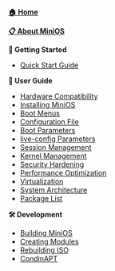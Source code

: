 [**🏠 Home**](https://github.com/minios-linux/minios-live/wiki)

[**📋 About MiniOS**](About-MiniOS.md)

**🚀 Getting Started**
  - [Quick Start Guide](Quick-Start.md)

**📖 User Guide**
  - [Hardware Compatibility](Hardware-Compatibility.md)
  - [Installing MiniOS](Installing-MiniOS.md)
  - [Boot Menus](Boot-Menus.md)
  - [Configuration File](Configuration-File.md)
  - [Boot Parameters](Boot-Parameters.md)
  - [live-config Parameters](live-config.md)
  - [Session Management](Session-Management.md)
  - [Kernel Management](Kernel-Management.md)
  - [Security Hardening](Security-Hardening.md)
  - [Performance Optimization](Performance-Optimization.md)
  - [Virtualization](Virtualization.md)
  - [System Architecture](System-Architecture.md)
  - [Package List](Packages.md)

**🛠️ Development**
  - [Building MiniOS](Building-MiniOS.md)
  - [Creating Modules](Creating-Modules.md)
  - [Rebuilding ISO](Rebuilding-ISO.md)
  - [CondinAPT](CondinAPT.md)
